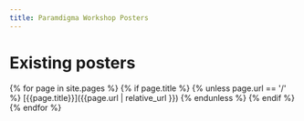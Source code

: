 ```yaml
---
title: Paramdigma Workshop Posters
---
```


# Existing posters

{% for page in site.pages %}
{% if page.title %}
{% unless page.url == '/' %}
[{{page.title}}]({{page.url | relative_url }})
{% endunless %}
{% endif %}
{% endfor %}
